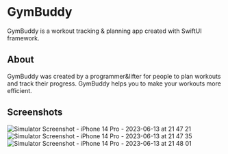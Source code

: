 # GymBuddy
GymBuddy is a workout tracking & planning app created with SwiftUI framework.

## About
GymBuddy was created by a programmer&lifter for people to plan workouts and track their progress. GymBuddy helps you to make your workouts more efficient.


## Screenshots
![Simulator Screenshot - iPhone 14 Pro - 2023-06-13 at 21 47 21](https://github.com/bariscansertkaya/GymBuddy/assets/96691061/73ce2ea8-c854-42b0-8004-259bf163b307)
![Simulator Screenshot - iPhone 14 Pro - 2023-06-13 at 21 47 35](https://github.com/bariscansertkaya/GymBuddy/assets/96691061/2bfc204d-f723-4c92-b773-99b2ae087584)
![Simulator Screenshot - iPhone 14 Pro - 2023-06-13 at 21 48 01](https://github.com/bariscansertkaya/GymBuddy/assets/96691061/84e6c066-b8cc-42ad-ac53-dae4e5a61a2a)
